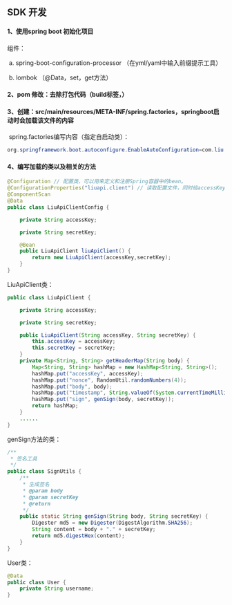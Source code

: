 ## SDK 开发

#### 1、使用spring boot 初始化项目
组件：

​	a. spring-boot-configuration-processor （在yml/yaml中输入前缀提示工具）

​	b. lombok （@Data，set，get方法）

#### 2、pom 修改：去除打包代码（build标签，）

#### 3、创建：src/main/resources/META-INF/spring.factories，springboot启动时会加载该文件的内容

​	spring.factories编写内容（指定自启动类）：

```java
org.springframework.boot.autoconfigure.EnableAutoConfiguration=com.liu.liuapiclientsdk.LiuApiClientConfig
```

#### 4、编写加载的类以及相关的方法

```java
@Configuration // 配置类，可以用来定义和注册Spring容器中的bean。
@ConfigurationProperties("liuapi.client") // 读取配置文件，同时给accessKey和secretKey赋值
@ComponentScan
@Data
public class LiuApiClientConfig {

    private String accessKey;

    private String secretKey;

    @Bean
    public LiuApiClient liuApiClient() {
        return new LiuApiClient(accessKey,secretKey);
    }
}
```

LiuApiClient类：

```java
public class LiuApiClient {

    private String accessKey;

    private String secretKey;

    public LiuApiClient(String accessKey, String secretKey) {
        this.accessKey = accessKey;
        this.secretKey = secretKey;
    }
    private Map<String, String> getHeaderMap(String body) {
        Map<String, String> hashMap = new HashMap<String, String>();
        hashMap.put("accessKey", accessKey);
        hashMap.put("nonce", RandomUtil.randomNumbers(4));
        hashMap.put("body", body);
        hashMap.put("timestamp", String.valueOf(System.currentTimeMillis() / 1000));
        hashMap.put("sign", genSign(body, secretKey));
        return hashMap;
    }
    ......
}
```

genSign方法的类：

```java
/**
 * 签名工具
 */
public class SignUtils {
    /**
     * 生成签名
     * @param body
     * @param secretKey
     * @return
     */
    public static String genSign(String body, String secretKey) {
        Digester md5 = new Digester(DigestAlgorithm.SHA256);
        String content = body + "." + secretKey;
        return md5.digestHex(content);
    }
}
```

User类：

```java
@Data
public class User {
    private String username;
}
```

